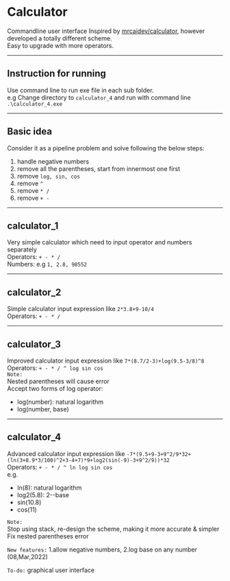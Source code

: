 # Calculator

Commandline user interface
Inspired by [mrcaidev/calculator](https://github.com/mrcaidev/calculator), however developed a totally different scheme.<br/>
Easy to upgrade with more operators.

---

## Instruction for running

Use command line to run exe file in each sub folder.<br/>
e.g Change directory to `calculator_4` and run with command line `.\calculator_4.exe`

---

## Basic idea

Consider it as a pipeline problem and solve following the below steps:

1. handle negative numbers
2. remove all the parentheses, start from innermost one first
3. remove `log, sin, cos`
4. remove `^`
5. remove `* /`
6. remove `+ -`

---

## calculator_1

Very simple calculator which need to input operator and numbers separately<br/>
Operators: `+ - * /`<br/>
Numbers: e.g `1, 2.8, 98552`

---

## calculator_2

Simple calculator input expression like `2*3.8+9-10/4`<br/>
Operators: `+ - * /`

---

## calculator_3

Improved calculator input expression like `7*(8.7/2-3)+log(9.5-3/8)^8` <br/>
Operators: `+ - * / ^ log sin cos` <br/>
`Note:`<br/>
Nested parentheses will cause error<br/>
Accept two forms of log operator:

- log(number): natural logarithm
- log(number, base)

---

## calculator_4

Advanced calculator input expression like `-7*(9.5+9-3+9^2/9*32+(ln(3+8.9*3/100)^2+3-4+7)*9+log2(sin(-9)-3+9^2/9))*32` <br/>
Operators: `+ - * / ^ ln log sin cos` <br/>
e.g.<br/>

- ln(8): natural logarithm
- log2(5.8): 2--base
- sin(10.8)
- cos(11)

`Note:`<br/>
Stop using stack, re-design the scheme, making it more accurate & simpler<br/>
Fix nested parentheses error<br/>

`New features:` 1.allow negative numbers, 2.log base on any number (08,Mar,2022)<br/>

`To-do:` graphical user interface
